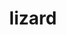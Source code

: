 ---
title: "lizard"
layout: cache
categories: [package, develop-2024-06-02]
meta: {"versions": ["2.0"], "compilers": ["cce@=15.0.1", "gcc@=10.3.0", "gcc@=11.1.0", "gcc@=11.4.0", "gcc@=12.3.0", "gcc@=7.3.1", "gcc@=9.4.0"], "oss": ["amzn2", "rhel8", "sle_hpc15", "ubuntu20.04", "ubuntu22.04"], "platforms": ["linux"], "targets": ["aarch64", "neoverse_n1", "neoverse_v1", "neoverse_v2", "ppc64le", "x86_64_v3", "x86_64_v4", "zen4"], "stacks": ["aws-isc", "aws-isc-aarch64", "aws-pcluster-neoverse_v1", "aws-pcluster-x86_64_v4", "data-vis-sdk", "e4s", "e4s-cray-rhel", "e4s-cray-sles", "e4s-neoverse-v2", "e4s-neoverse_v1", "e4s-power", "e4s-rocm-external", "root"], "num_specs": 14, "num_specs_by_stack": {"root": 14, "aws-isc-aarch64": 2, "aws-pcluster-neoverse_v1": 2, "aws-pcluster-x86_64_v4": 2, "aws-isc": 1, "e4s-cray-rhel": 1, "e4s-cray-sles": 1, "e4s-power": 1, "data-vis-sdk": 1, "e4s-neoverse_v1": 1, "e4s-neoverse-v2": 1, "e4s-rocm-external": 1, "e4s": 1}}
spec_details: [{"hash": "rcp627rgti74bdittsc2pahminlxfwrg", "compiler": "gcc@=7.3.1", "versions": ["2.0"], "os": "amzn2", "platform": "linux", "target": "aarch64", "variants": ["build_system=makefile"], "stacks": ["root", "aws-isc-aarch64"], "size": "-", "tarball": "https://binaries.spack.io/develop-2024-06-02/build_cache/linux-amzn2-aarch64/gcc-7.3.1/lizard-2.0/linux-amzn2-aarch64-gcc-7.3.1-lizard-2.0-rcp627rgti74bdittsc2pahminlxfwrg.spack"}, {"hash": "snpjt373ugtqpju2u5qlxptnwsr4nfcv", "compiler": "gcc@=12.3.0", "versions": ["2.0"], "os": "amzn2", "platform": "linux", "target": "neoverse_n1", "variants": ["build_system=makefile"], "stacks": ["root", "aws-pcluster-neoverse_v1"], "size": "-", "tarball": "https://binaries.spack.io/develop-2024-06-02/build_cache/linux-amzn2-neoverse_n1/gcc-12.3.0/lizard-2.0/linux-amzn2-neoverse_n1-gcc-12.3.0-lizard-2.0-snpjt373ugtqpju2u5qlxptnwsr4nfcv.spack"}, {"hash": "yjxxwmxubiiasa5jerx2ymy4f4a36vv2", "compiler": "gcc@=7.3.1", "versions": ["2.0"], "os": "amzn2", "platform": "linux", "target": "neoverse_n1", "variants": ["build_system=makefile"], "stacks": ["root", "aws-isc-aarch64"], "size": "-", "tarball": "https://binaries.spack.io/develop-2024-06-02/build_cache/linux-amzn2-neoverse_n1/gcc-7.3.1/lizard-2.0/linux-amzn2-neoverse_n1-gcc-7.3.1-lizard-2.0-yjxxwmxubiiasa5jerx2ymy4f4a36vv2.spack"}, {"hash": "2qb4ytkep5zp73eh4j43ic4u7yit6xym", "compiler": "gcc@=12.3.0", "versions": ["2.0"], "os": "amzn2", "platform": "linux", "target": "neoverse_v1", "variants": ["build_system=makefile"], "stacks": ["root", "aws-pcluster-neoverse_v1"], "size": "-", "tarball": "https://binaries.spack.io/develop-2024-06-02/build_cache/linux-amzn2-neoverse_v1/gcc-12.3.0/lizard-2.0/linux-amzn2-neoverse_v1-gcc-12.3.0-lizard-2.0-2qb4ytkep5zp73eh4j43ic4u7yit6xym.spack"}, {"hash": "2rjm43leg6kojwe33rxq6zmrx3zpcsge", "compiler": "gcc@=12.3.0", "versions": ["2.0"], "os": "amzn2", "platform": "linux", "target": "x86_64_v3", "variants": ["build_system=makefile"], "stacks": ["aws-pcluster-x86_64_v4", "root"], "size": "-", "tarball": "https://binaries.spack.io/develop-2024-06-02/build_cache/linux-amzn2-x86_64_v3/gcc-12.3.0/lizard-2.0/linux-amzn2-x86_64_v3-gcc-12.3.0-lizard-2.0-2rjm43leg6kojwe33rxq6zmrx3zpcsge.spack"}, {"hash": "iudqif6tiojldl6wickjjgzbgfrzaaga", "compiler": "gcc@=7.3.1", "versions": ["2.0"], "os": "amzn2", "platform": "linux", "target": "x86_64_v3", "variants": ["build_system=makefile"], "stacks": ["root", "aws-isc"], "size": "-", "tarball": "https://binaries.spack.io/develop-2024-06-02/build_cache/linux-amzn2-x86_64_v3/gcc-7.3.1/lizard-2.0/linux-amzn2-x86_64_v3-gcc-7.3.1-lizard-2.0-iudqif6tiojldl6wickjjgzbgfrzaaga.spack"}, {"hash": "s6jxy5td4dyyyc77suwqagyruywhqiwa", "compiler": "cce@=15.0.1", "versions": ["2.0"], "os": "rhel8", "platform": "linux", "target": "zen4", "variants": ["build_system=makefile"], "stacks": ["e4s-cray-rhel", "root"], "size": "-", "tarball": "https://binaries.spack.io/develop-2024-06-02/build_cache/linux-rhel8-zen4/cce-15.0.1/lizard-2.0/linux-rhel8-zen4-cce-15.0.1-lizard-2.0-s6jxy5td4dyyyc77suwqagyruywhqiwa.spack"}, {"hash": "zh5daohzd2aqs4k2uifk5qbie6btcyqh", "compiler": "gcc@=12.3.0", "versions": ["2.0"], "os": "amzn2", "platform": "linux", "target": "x86_64_v4", "variants": ["build_system=makefile"], "stacks": ["aws-pcluster-x86_64_v4", "root"], "size": "-", "tarball": "https://binaries.spack.io/develop-2024-06-02/build_cache/linux-amzn2-x86_64_v4/gcc-12.3.0/lizard-2.0/linux-amzn2-x86_64_v4-gcc-12.3.0-lizard-2.0-zh5daohzd2aqs4k2uifk5qbie6btcyqh.spack"}, {"hash": "dadbvbmnw6kuiigdley6dhwl5c34avcx", "compiler": "gcc@=10.3.0", "versions": ["2.0"], "os": "sle_hpc15", "platform": "linux", "target": "x86_64_v4", "variants": ["build_system=makefile"], "stacks": ["e4s-cray-sles", "root"], "size": "-", "tarball": "https://binaries.spack.io/develop-2024-06-02/build_cache/linux-sle_hpc15-x86_64_v4/gcc-10.3.0/lizard-2.0/linux-sle_hpc15-x86_64_v4-gcc-10.3.0-lizard-2.0-dadbvbmnw6kuiigdley6dhwl5c34avcx.spack"}, {"hash": "7azaiyed3dmhyy6gexkkcmgwgengjlcm", "compiler": "gcc@=9.4.0", "versions": ["2.0"], "os": "ubuntu20.04", "platform": "linux", "target": "ppc64le", "variants": ["build_system=makefile"], "stacks": ["root", "e4s-power"], "size": "-", "tarball": "https://binaries.spack.io/develop-2024-06-02/build_cache/linux-ubuntu20.04-ppc64le/gcc-9.4.0/lizard-2.0/linux-ubuntu20.04-ppc64le-gcc-9.4.0-lizard-2.0-7azaiyed3dmhyy6gexkkcmgwgengjlcm.spack"}, {"hash": "l365fvrmvmhrw5ihpmq33d4wmbnigctu", "compiler": "gcc@=11.1.0", "versions": ["2.0"], "os": "ubuntu20.04", "platform": "linux", "target": "x86_64_v3", "variants": ["build_system=makefile"], "stacks": ["data-vis-sdk", "root"], "size": "-", "tarball": "https://binaries.spack.io/develop-2024-06-02/build_cache/linux-ubuntu20.04-x86_64_v3/gcc-11.1.0/lizard-2.0/linux-ubuntu20.04-x86_64_v3-gcc-11.1.0-lizard-2.0-l365fvrmvmhrw5ihpmq33d4wmbnigctu.spack"}, {"hash": "cml5zf5vc6qmnlil6pyt7p5k5vj6lxky", "compiler": "gcc@=11.4.0", "versions": ["2.0"], "os": "ubuntu22.04", "platform": "linux", "target": "neoverse_v1", "variants": ["build_system=makefile"], "stacks": ["root", "e4s-neoverse_v1"], "size": "-", "tarball": "https://binaries.spack.io/develop-2024-06-02/build_cache/linux-ubuntu22.04-neoverse_v1/gcc-11.4.0/lizard-2.0/linux-ubuntu22.04-neoverse_v1-gcc-11.4.0-lizard-2.0-cml5zf5vc6qmnlil6pyt7p5k5vj6lxky.spack"}, {"hash": "wt7usopetiynuzkc66za5gpeepmhffsd", "compiler": "gcc@=11.4.0", "versions": ["2.0"], "os": "ubuntu22.04", "platform": "linux", "target": "neoverse_v2", "variants": ["build_system=makefile"], "stacks": ["e4s-neoverse-v2", "root"], "size": "-", "tarball": "https://binaries.spack.io/develop-2024-06-02/build_cache/linux-ubuntu22.04-neoverse_v2/gcc-11.4.0/lizard-2.0/linux-ubuntu22.04-neoverse_v2-gcc-11.4.0-lizard-2.0-wt7usopetiynuzkc66za5gpeepmhffsd.spack"}, {"hash": "jklplquoqvyu2hf7m5y6rehy364pzspj", "compiler": "gcc@=11.4.0", "versions": ["2.0"], "os": "ubuntu22.04", "platform": "linux", "target": "x86_64_v3", "variants": ["build_system=makefile"], "stacks": ["e4s-rocm-external", "root", "e4s"], "size": "-", "tarball": "https://binaries.spack.io/develop-2024-06-02/build_cache/linux-ubuntu22.04-x86_64_v3/gcc-11.4.0/lizard-2.0/linux-ubuntu22.04-x86_64_v3-gcc-11.4.0-lizard-2.0-jklplquoqvyu2hf7m5y6rehy364pzspj.spack"}]
---